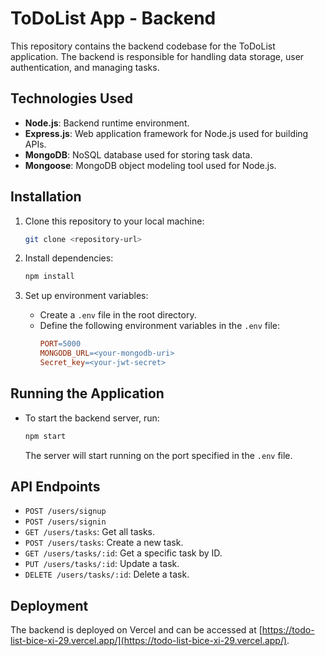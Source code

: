 # ToDoList App - Backend

This repository contains the backend codebase for the ToDoList application. The backend is responsible for handling data storage, user authentication, and managing tasks.

## Technologies Used
- **Node.js**: Backend runtime environment.
- **Express.js**: Web application framework for Node.js used for building APIs.
- **MongoDB**: NoSQL database used for storing task data.
- **Mongoose**: MongoDB object modeling tool used for Node.js.

## Installation
1. Clone this repository to your local machine:
    ```bash
    git clone <repository-url>
    ```

2. Install dependencies:
    ```bash
    npm install
    ```

3. Set up environment variables:
   - Create a `.env` file in the root directory.
   - Define the following environment variables in the `.env` file:
     ```makefile
     PORT=5000
     MONGODB_URL=<your-mongodb-uri>
     Secret_key=<your-jwt-secret>
     ```

## Running the Application
- To start the backend server, run:
    ```bash
    npm start
    ```
  The server will start running on the port specified in the `.env` file.

## API Endpoints
- `POST /users/signup`
- `POST /users/signin`
- `GET /users/tasks`: Get all tasks.
- `POST /users/tasks`: Create a new task.
- `GET /users/tasks/:id`: Get a specific task by ID.
- `PUT /users/tasks/:id`: Update a task.
- `DELETE /users/tasks/:id`: Delete a task.

## Deployment
The backend is deployed on Vercel and can be accessed at [https://todo-list-bice-xi-29.vercel.app/](https://todo-list-bice-xi-29.vercel.app/).
